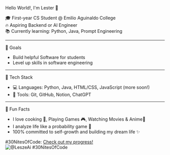 Hello World!, I'm Lester 👋

🎓 First-year CS Student @ Emilio Aguinaldo College  
🔥 Aspiring Backend or AI Engineer  
📚 Currently learning: Python, Java, Prompt Engineering

---

🚀 Goals
- Build helpful Software for students
- Level up skills in software engineering

---

🔧 Tech Stack
- 💻 Languages: Python, Java, HTML/CSS, JavaScript (more soon!)
- 🔨 Tools: Git, GitHub, Notion, ChatGPT

---

🎯 Fun Facts
- I love cooking 🍳, Playing Games 🎮, Watching Movies & Anime🥤
- I analyze life like a probability game 🎲
- 100% committed to self-growth and building my dream life ✨

#30NitesOfCode:
  [Check out my progress!](https://www.codedex.io/@LeszeAi/30-nites-of-code)  
  ![@LeszeAi #30NitesOfCode](https://www.codedex.io/@LeszeAi/30-nites-of-code?pet=7Crj5Va7GG1epT0fTiwN)

